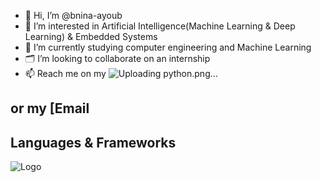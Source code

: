 - 👋 Hi, I’m @bnina-ayoub
- 👀 I’m interested in Artificial Intelligence(Machine Learning & Deep Learning) & Embedded Systems
- 🌱 I’m currently studying computer engineering and Machine Learning
- 🗂️ I’m looking to collaborate on an internship
- 📫 Reach me on my ![Uploading python.png…]()
 

 or my [Email
- 
## Languages & Frameworks
![Logo](https://camo.githubusercontent.com/7027d600ec17ac3977aaf427063f446c82834cfaab188e9d81f09d8971beb5f9/68747470733a2f2f696d672e69636f6e73382e636f6d2f636f6c6f722f34382f3030303030302f7261737062657272792d70692e706e67)

<!---
bnina-ayoub/bnina-ayoub is a ✨ special ✨ repository because its `README.md` (this file) appears on your GitHub profile.
You can click the Preview link to take a look at your changes.
--->
